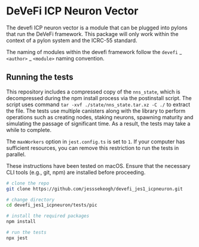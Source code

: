 # DeVeFi ICP Neuron Vector

The devefi ICP neuron vector is a module that can be plugged into pylons that run the DeVeFi framework. This package will only work within the context of a pylon system and the ICRC-55 standard.

The naming of modules within the devefi framework follow the `devefi` _ `<author>` _ `<module>` naming convention.

## Running the tests
This repository includes a compressed copy of the `nns_state`, which is decompressed during the npm install process via the postinstall script. The script uses command `tar -xvf ./state/nns_state.tar.xz -C ./` to extract the file. The tests use multiple canisters along with the library to perform operations such as creating nodes, staking neurons, spawning maturity and simulating the passage of significant time. As a result, the tests may take a while to complete.

The `maxWorkers` option in `jest.config.ts` is set to `1`. If your computer has sufficient resources, you can remove this restriction to run the tests in parallel.

These instructions have been tested on macOS. Ensure that the necessary CLI tools (e.g., git, npm) are installed before proceeding.

```bash
# clone the repo
git clone https://github.com/jesssekeogh/devefi_jes1_icpneuron.git

# change directory
cd devefi_jes1_icpneuron/tests/pic

# install the required packages
npm install

# run the tests
npx jest
```